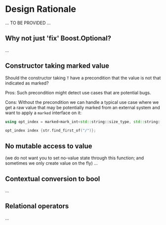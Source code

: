 # Design Rationale

... TO BE PROVIDED ...

## Why not just 'fix' Boost.Optional?

...

## Constructor taking marked value

Should the constructor taking `T` have a precondition that the value is not that indicated as marked?

Pros: Such precondition might detect use cases that are potential bugs.

Cons: Without the precondition we can handle a typical use case where we get a raw value that may be potentially marked from an external system and want to apply a `marked` interface on it:

```c++
using opt_index = marked<mark_int<std::string::size_type, std::string::npos>>;

opt_index index {str.find_first_of("/")};
```

## No mutable access to value

(we do not want you to set no-value state through this function; and sometimes we only create value on the fly) ...

## Contextual conversion to bool

...

## Relational operators

...
